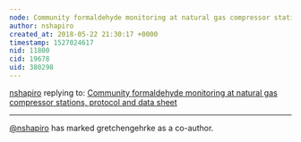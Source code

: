 ```yaml
---
node: Community formaldehyde monitoring at natural gas compressor stations, protocol and data sheet 
author: nshapiro
created_at: 2018-05-22 21:30:17 +0000
timestamp: 1527024617
nid: 11800
cid: 19678
uid: 380298
---
```




[nshapiro](../profile/nshapiro) replying to: [Community formaldehyde monitoring at natural gas compressor stations, protocol and data sheet ](../notes/nshapiro/05-08-2015/community-formaldehyde-monitoring-at-natural-gas-compressor-stations-protocol-and-data-sheet)

----
 [@nshapiro](/profile/nshapiro) has marked gretchengehrke as a co-author. 